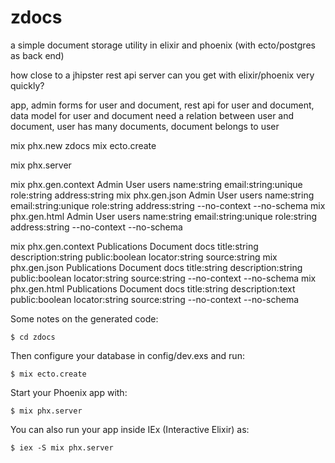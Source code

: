 # zdocs

a simple document storage utility in elixir and phoenix (with ecto/postgres as back end)

how close to a jhipster rest api server can you get with elixir/phoenix very quickly?

app, admin forms for user and document, rest api for user and document, data model for user and document
need a relation between user and document, user has many documents, document belongs to user

mix phx.new zdocs
mix ecto.create

mix phx.server

mix phx.gen.context Admin User users name:string email:string:unique role:string address:string
mix phx.gen.json Admin User users name:string email:string:unique role:string address:string --no-context --no-schema
mix phx.gen.html Admin User users name:string email:string:unique role:string address:string --no-context --no-schema

mix phx.gen.context Publications Document docs title:string description:string public:boolean locator:string source:string
mix phx.gen.json Publications Document docs title:string description:string public:boolean locator:string source:string --no-context --no-schema
mix phx.gen.html Publications Document docs title:string description:text public:boolean locator:string source:string --no-context --no-schema

Some notes on the generated code:

    $ cd zdocs

Then configure your database in config/dev.exs and run:

    $ mix ecto.create

Start your Phoenix app with:

    $ mix phx.server

You can also run your app inside IEx (Interactive Elixir) as:

    $ iex -S mix phx.server